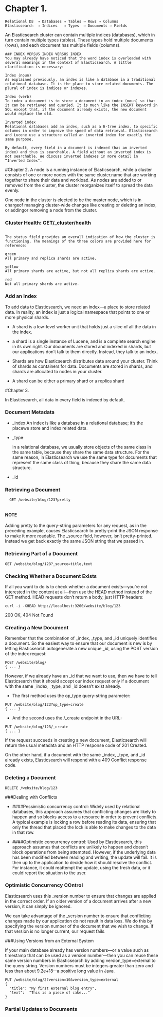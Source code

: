 # Chapter 1.


```
Relational DB  ⇒ Databases ⇒ Tables ⇒ Rows ⇒ Columns
Elasticsearch  ⇒ Indices   ⇒ Types  ⇒ Documents ⇒ Fields

```

An Elasticsearch cluster can contain multiple indices (databases), which in turn contain multiple types (tables). These types hold multiple documents (rows), and each document has multiple fields (columns).


```
### INDEX VERSUS INDEX VERSUS INDEX
You may already have noticed that the word index is overloaded with several meanings in the context of Elasticsearch. A little clarification is necessary:

Index (noun)
As explained previously, an index is like a database in a traditional relational database. It is the place to store related documents. The plural of index is indices or indexes.

Index (verb)
To index a document is to store a document in an index (noun) so that it can be retrieved and queried. It is much like the INSERT keyword in SQL except that, if the document already exists, the new document would replace the old.

Inverted index
Relational databases add an index, such as a B-tree index, to specific columns in order to improve the speed of data retrieval. Elasticsearch and Lucene use a structure called an inverted index for exactly the same purpose.

By default, every field in a document is indexed (has an inverted index) and thus is searchable. A field without an inverted index is not searchable. We discuss inverted indexes in more detail in “Inverted Index”.

```

#Chapter 2.
A node is a running instance of Elasticsearch, while a cluster consists of one or more nodes with the same cluster.name that are working together to share their data and workload. As nodes are added to or removed from the cluster, the cluster reorganizes itself to spread the data evenly.

One node in the cluster is elected to be the master node, which is in chargeof managing cluster-wide changes like creating or deleting an index, or addingor removing a node from the cluster. 

### Cluster Health:  GET/_cluster/health

```

The status field provides an overall indication of how the cluster is functioning. The meanings of the three colors are provided here for reference:

green
All primary and replica shards are active.

yellow
All primary shards are active, but not all replica shards are active.

red
Not all primary shards are active.

```

### Add an Index

To add data to Elasticsearch, we need an index—a place to store related data. In reality, an index is just a logical namespace that points to one or more physical shards.


* A shard is a low-level worker unit that holds just a slice of all the data in the index. 

* a shard is a single instance of Lucene, and is a complete search engine in its own right. Our documents are stored and indexed in shards, but our applications don’t talk to them directly. Instead, they talk to an index.

* Shards are how Elasticsearch distributes data around your cluster. Think of shards as containers for data. Documents are stored in shards, and shards are allocated to nodes in your cluster.
 
* A shard can be either a primary shard or a replica shard

#Chapter 3.

In Elasticsearch, all data in every field is indexed by default.

### Document Metadata

* _index
  An index is like a database in a relational database; it’s the placewe store and index related data.
  
* _type
  
  In a relational database, we usually store objects of the same class in the same table, because they share the same data structure. For the same reason, in Elasticsearch we use the same type for documents that represent the same class of thing, because they share the same data structure.
  
* _id

### Retrieving a Document 
```
  GET /website/blog/123?pretty
  
```

#### NOTE
Adding pretty to the query-string parameters for any request, as in the
preceding example, causes Elasticsearch to pretty-print the JSON response
to make it more readable. The _source field, however, isn’t pretty-printed. Instead we get back exactly the same JSON string that we passed
in.

### Retrieving Part of a Document

```
GET /website/blog/123?_source=title,text
```

### Checking Whether a Document Exists

If all you want to do is to check whether a document exists—you’re not interested in the content at all—then use the HEAD method instead of the GET method. HEAD requests don’t return a body, just HTTP headers:

```
curl -i -XHEAD http://localhost:9200/website/blog/123
```

200 OK, 404 Not Found

### Creating a New Document

Remember that the combination of _index, _type, and _id uniquely identifies a document. So the easiest way to ensure that our document is new is by letting Elasticsearch autogenerate a new unique _id, using the POST version of the index request:

```
POST /website/blog/
{ ... } 
```

However, if we already have an _id that we want to use, then we have to tell Elasticsearch that it should accept our index request only if a document with the same _index, _type, and _id doesn’t exist already.

* The first method uses the op_type query-string parameter:

```
PUT /website/blog/123?op_type=create
{ ... }

```
* And the second uses the /_create endpoint in the URL:

```
PUT /website/blog/123/_create
{ ... }

```

If the request succeeds in creating a new document, Elasticsearch will return the usual metadata and an HTTP response code of 201 Created.

On the other hand, if a document with the same _index, _type, and _id already exists, Elasticsearch will respond with a 409 Conflict response code.

### Deleting a Document

```
DELETE /website/blog/123

```

###Dealing with Conflicts


* ####Pessimistic concurrency control:
Widely used by relational databases, this approach assumes that conflicting changes are likely to happen and so blocks access to a resource in order to prevent conflicts. A typical example is locking a row before reading its data, ensuring that only the thread that placed the lock is able to make changes to the data in that row.

* ####Optimistic concurrency control:
Used by Elasticsearch, this approach assumes that conflicts are unlikely to happen and doesn’t block operations from being attempted. However, if the underlying data has been modified between reading and writing, the update will fail. It is then up to the application to decide how it should resolve the conflict. For instance, it could reattempt the update, using the fresh data, or it could report the situation to the user.


### Optimistic Concurrency COntrol

Elasticsearch uses this _version number to ensure that changes are applied in the correct order. If an older version of a document arrives after a new version, it can simply be ignored.

We can take advantage of the _version number to ensure that conflicting changes made by our application do not result in data loss. We do this by specifying the version number of the document that we wish to change. If that version is no longer current, our request fails.


###Using Versions from an External System

If your main database already has version numbers—or a value such as timestamp that can be used as a version number—then you can reuse these same version numbers in Elasticsearch by adding version_type=external to the query string. Version numbers must be integers greater than zero and less than about 9.2e+18--a positive long value in Java.

```
PUT /website/blog/2?version=10&version_type=external
{
  "title": "My first external blog entry",
  "text":  "This is a piece of cake..."
}
```

### Partial Updates to Documents
